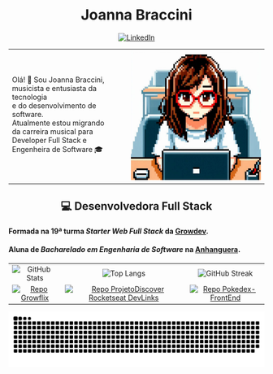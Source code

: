 <h1 align="center">Joanna Braccini</h1>

<p align="center">
  <a href="https://www.linkedin.com/in/joannabraccini/">
    <img src="https://img.shields.io/badge/LinkedIn-Connect-blue?style=flat-square&logo=linkedin&labelColor=blue" alt="LinkedIn">
  </a>
</p>

  <table align="center">
    <tr>
      <td align="left">
        Olá! 👋 Sou Joanna Braccini, <br>
        musicista e entusiasta da tecnologia <br>
        e do desenvolvimento de software. <br>
        Atualmente estou migrando <br>
        da carreira musical para <br>
        Developer Full Stack e <br>
        Engenheira de Software 🎓
      </td>
      <td align="center">
        <img src="https://github.com/JoannaBraccini/prompts-for-podcast-generate-by-ia/blob/main/src/devpixel.png?raw=true" alt="Joanna dev pixel art" width="300">
      </td>
    </tr>
  </table>

<h2 align="center">💻 Desenvolvedora Full Stack</h2>

#### Formada na 19ª turma <em>Starter Web Full Stack</em> da [Growdev](https://www.growdev.com.br/).  
#### Aluna de <em>Bacharelado em Engenharia de Software</em> na [Anhanguera](https://www.anhanguera.com/).

<p align="center">
  <table>
    <tr>
      <td align="center">
        <img src="https://github-readme-stats.vercel.app/api?username=JoannaBraccini&theme=transparent&bg_color=000&border_color=30A3DC&show_icons=true&icon_color=30A3DC&title_color=E94D5F&text_color=FFF" alt="GitHub Stats" />
      </td>
      <td align="center">
        <img src="https://github-readme-stats-git-masterrstaa-rickstaa.vercel.app/api/top-langs/?username=JoannaBraccini&layout=compact&bg_color=000&border_color=30A3DC&title_color=E94D5F&text_color=FFF" alt="Top Langs" />
      </td>
      <td align="center">
        <img src="https://streak-stats.demolab.com/?user=JoannaBraccini&theme=bear&background=000&border=30A3DC&dates=FFF" alt="GitHub Streak" />
      </td>
    </tr>
    <tr>
      <td align="center">
        <a href="https://github.com/JoannaBraccini/Growflix">
          <img src="https://github-readme-stats.vercel.app/api/pin/?username=JoannaBraccini&repo=Growflix&bg_color=000&border_color=30A3DC&show_icons=true&icon_color=30A3DC&title_color=E94D5F&text_color=FFF" alt="Repo Growflix" />
        </a>
      </td>
      <td align="center">
        <a href="https://github.com/JoannaBraccini/ProjetoDiscover-Rocketseat_DevLinks">
          <img src="https://github-readme-stats.vercel.app/api/pin/?username=JoannaBraccini&repo=ProjetoDiscover-Rocketseat_DevLinks&bg_color=000&border_color=30A3DC&show_icons=true&icon_color=30A3DC&title_color=E94D5F&text_color=FFF" alt="Repo ProjetoDiscover Rocketseat DevLinks" />
        </a>
      </td>
      <td align="center">
        <a href="https://github.com/JoannaBraccini/Pokedex-FrontEnd">
          <img src="https://github-readme-stats.vercel.app/api/pin/?username=JoannaBraccini&repo=Pokedex-FrontEnd&bg_color=000&border_color=30A3DC&show_icons=true&icon_color=30A3DC&title_color=E94D5F&text_color=FFF" alt="Repo Pokedex-FrontEnd" />
        </a>
      </td>
    </tr>
  </table>
</p>

<p align="center">
  <picture>
    <source media="(prefers-color-scheme: dark)" srcset="https://raw.githubusercontent.com/platane/snk/output/github-contribution-grid-snake-dark.svg" />
    <source media="(prefers-color-scheme: light)" srcset="https://raw.githubusercontent.com/platane/snk/output/github-contribution-grid-snake.svg" />
    <img alt="github contribution grid snake animation" src="https://raw.githubusercontent.com/platane/snk/output/github-contribution-grid-snake.svg" />
  </picture>
</p>
